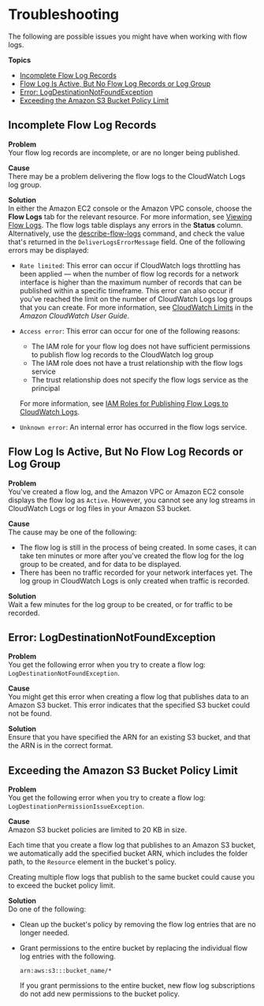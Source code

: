 # Troubleshooting<a name="flow-logs-troubleshooting"></a>

The following are possible issues you might have when working with flow logs\.

**Topics**
+ [Incomplete Flow Log Records](#flow-logs-troubleshooting-incomplete-records)
+ [Flow Log Is Active, But No Flow Log Records or Log Group](#flow-logs-troubleshooting-no-log-group)
+ [Error: LogDestinationNotFoundException](#flow-logs-troubleshooting-not-found)
+ [Exceeding the Amazon S3 Bucket Policy Limit](#flow-logs-troubleshooting-policy-limit)

## Incomplete Flow Log Records<a name="flow-logs-troubleshooting-incomplete-records"></a>

**Problem**  
Your flow log records are incomplete, or are no longer being published\.

**Cause**  
There may be a problem delivering the flow logs to the CloudWatch Logs log group\.

**Solution**  
In either the Amazon EC2 console or the Amazon VPC console, choose the **Flow Logs** tab for the relevant resource\. For more information, see [Viewing Flow Logs](working-with-flow-logs.md#view-flow-logs)\. The flow logs table displays any errors in the **Status** column\. Alternatively, use the [describe\-flow\-logs](https://docs.aws.amazon.com/cli/latest/reference/ec2/describe-flow-logs.html) command, and check the value that's returned in the `DeliverLogsErrorMessage` field\. One of the following errors may be displayed:
+ `Rate limited`: This error can occur if CloudWatch logs throttling has been applied — when the number of flow log records for a network interface is higher than the maximum number of records that can be published within a specific timeframe\. This error can also occur if you've reached the limit on the number of CloudWatch Logs log groups that you can create\. For more information, see [CloudWatch Limits](https://docs.aws.amazon.com/AmazonCloudWatch/latest/DeveloperGuide/cloudwatch_limits.html) in the *Amazon CloudWatch User Guide*\.
+ `Access error`: This error can occur for one of the following reasons:
  + The IAM role for your flow log does not have sufficient permissions to publish flow log records to the CloudWatch log group
  + The IAM role does not have a trust relationship with the flow logs service
  + The trust relationship does not specify the flow logs service as the principal

  For more information, see [IAM Roles for Publishing Flow Logs to CloudWatch Logs](flow-logs-cwl.md#flow-logs-iam)\.
+ `Unknown error`: An internal error has occurred in the flow logs service\. 

## Flow Log Is Active, But No Flow Log Records or Log Group<a name="flow-logs-troubleshooting-no-log-group"></a>

**Problem**  
You've created a flow log, and the Amazon VPC or Amazon EC2 console displays the flow log as `Active`\. However, you cannot see any log streams in CloudWatch Logs or log files in your Amazon S3 bucket\. 

**Cause**  
The cause may be one of the following:
+ The flow log is still in the process of being created\. In some cases, it can take ten minutes or more after you've created the flow log for the log group to be created, and for data to be displayed\.
+ There has been no traffic recorded for your network interfaces yet\. The log group in CloudWatch Logs is only created when traffic is recorded\.

**Solution**  
Wait a few minutes for the log group to be created, or for traffic to be recorded\.

## Error: LogDestinationNotFoundException<a name="flow-logs-troubleshooting-not-found"></a>

**Problem**  
You get the following error when you try to create a flow log: `LogDestinationNotFoundException`\.

**Cause**  
You might get this error when creating a flow log that publishes data to an Amazon S3 bucket\. This error indicates that the specified S3 bucket could not be found\.

**Solution**  
Ensure that you have specified the ARN for an existing S3 bucket, and that the ARN is in the correct format\.

## Exceeding the Amazon S3 Bucket Policy Limit<a name="flow-logs-troubleshooting-policy-limit"></a>

**Problem**  
You get the following error when you try to create a flow log: `LogDestinationPermissionIssueException`\.

**Cause**  
Amazon S3 bucket policies are limited to 20 KB in size\.

Each time that you create a flow log that publishes to an Amazon S3 bucket, we automatically add the specified bucket ARN, which includes the folder path, to the `Resource` element in the bucket's policy\.

Creating multiple flow logs that publish to the same bucket could cause you to exceed the bucket policy limit\. 

**Solution**  
Do one of the following:
+ Clean up the bucket's policy by removing the flow log entries that are no longer needed\.
+ Grant permissions to the entire bucket by replacing the individual flow log entries with the following\.

  ```
  arn:aws:s3:::bucket_name/*
  ```

  If you grant permissions to the entire bucket, new flow log subscriptions do not add new permissions to the bucket policy\.